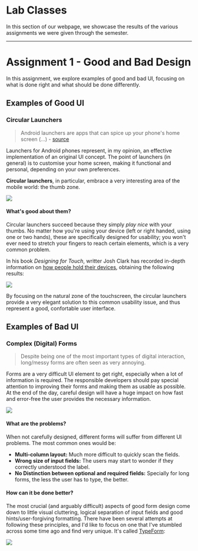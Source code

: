 # Lab Classes

In this section of our webpage, we showcase the results of the various assignments we were given
through the semester.

---

# Assignment 1 - Good and Bad Design

In this assignment, we explore examples of good and bad UI, focusing on what is done right and what should
be done differently.

## Examples of Good UI

### Circular Launchers

> Android launchers are apps that can spice up your phone's home screen (...) - [source](https://www.cnet.com/how-to/everything-you-need-to-know-about-android-launchers/)

Launchers for Android phones represent, in my opinion, an effective implementation of an original UI concept. The point of
launchers (in general) is to customise your home screen, making it functional and personal, depending on your own preferences.

**Circular launchers**, in particular, embrace a very interesting area of the mobile world: the thumb zone.

![](https://i.imgur.com/6b5Nwu0.png)

#### What's good about them?

Circular launchers succeed because they simply *play nice* with your thumbs. No matter how you're using your device (left or right handed, using one or
two hands), these are specifically designed for usability; you won't ever need to stretch your fingers to reach certain elements,
which is a very common problem.

In his book *Designing for Touch*, writter Josh Clark has recorded in-depth information on [how people hold their devices](https://www.smashingmagazine.com/2016/09/the-thumb-zone-designing-for-mobile-users/), obtaining
the following results:

![](https://i.imgur.com/yTgxOPd.png)

By focusing on the natural zone of the touchscreen, the circular launchers provide a very elegant solution to this common usability
issue, and thus represent a good, confortable user interface.


## Examples of Bad UI

### Complex (Digital) Forms

> Despite being one of the most important types of digital interaction, long/messy forms are often seen as very annoying.

Forms are a very difficult UI element to get right, especially when a lot of information is required. The responsible
developers should pay special attention to improving their forms and making them as usable as possible. At the end of the day, careful
design will have a huge impact on how fast and error-free the user provides the necessary information.

![](https://i.imgur.com/mESfSkf.png)

#### What are the problems?

When not carefully designed, different forms will suffer from different UI problems. The most common ones would be:

- **Multi-column layout:** Much more difficult to quickly scan the fields.
- **Wrong size of input fields:** The users may start to wonder if they correctly understood the label.
- **No Distinction between optional and required fields:** Specially for long forms, the less the user has to type, the better.

#### How can it be done better?

The most crucial (and arguably difficult) aspects of good form design come down to little visual cluttering, logical separation of
input fields and good hints/user-forgiving formatting. There have been several attempts at following these principles,
and I'd like to focus on one that I've stumbled across some time ago and find very unique. It's called [TypeForm](https://www.typeform.com):

![](https://i.imgur.com/WRIAKvb.png)
